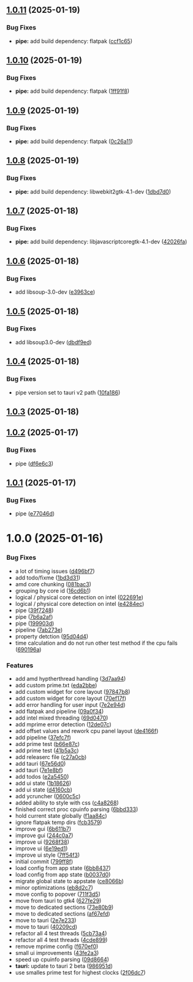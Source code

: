 ## [1.0.11](https://github.com/RouHim/pbo-assistant/compare/v1.0.10...v1.0.11) (2025-01-19)


### Bug Fixes

* **pipe:** add build dependency: flatpak ([ccf1c65](https://github.com/RouHim/pbo-assistant/commit/ccf1c65d3232738ed9ce3ba1be656a126db8af92))

## [1.0.10](https://github.com/RouHim/pbo-assistant/compare/v1.0.9...v1.0.10) (2025-01-19)


### Bug Fixes

* **pipe:** add build dependency: flatpak ([1ff91f8](https://github.com/RouHim/pbo-assistant/commit/1ff91f81c4ac8af67240e27298755869ed283a23))

## [1.0.9](https://github.com/RouHim/pbo-assistant/compare/v1.0.8...v1.0.9) (2025-01-19)


### Bug Fixes

* **pipe:** add build dependency: flatpak ([0c26a11](https://github.com/RouHim/pbo-assistant/commit/0c26a11c30763f2b2bdf67536c16020eabdb0163))

## [1.0.8](https://github.com/RouHim/pbo-assistant/compare/v1.0.7...v1.0.8) (2025-01-19)


### Bug Fixes

* **pipe:** add build dependency: libwebkit2gtk-4.1-dev ([1dbd7d0](https://github.com/RouHim/pbo-assistant/commit/1dbd7d091ae5cac8a9256d93b2ac99c87d7aedda))

## [1.0.7](https://github.com/RouHim/pbo-assistant/compare/v1.0.6...v1.0.7) (2025-01-18)


### Bug Fixes

* **pipe:** add build dependency: libjavascriptcoregtk-4.1-dev ([42026fa](https://github.com/RouHim/pbo-assistant/commit/42026fa949b60fb545d32ebf508c60a9837edffa))

## [1.0.6](https://github.com/RouHim/pbo-assistant/compare/v1.0.5...v1.0.6) (2025-01-18)


### Bug Fixes

* add libsoup-3.0-dev ([e3963ce](https://github.com/RouHim/pbo-assistant/commit/e3963ce2fb1f16fd1619a8d7fd58aba21acb85d7))

## [1.0.5](https://github.com/RouHim/pbo-assistant/compare/v1.0.4...v1.0.5) (2025-01-18)


### Bug Fixes

* add libsoup3.0-dev ([dbdf9ed](https://github.com/RouHim/pbo-assistant/commit/dbdf9ed394de0e070677bcb3dff676f740327641))

## [1.0.4](https://github.com/RouHim/pbo-assistant/compare/v1.0.3...v1.0.4) (2025-01-18)


### Bug Fixes

* pipe version set to tauri v2 path ([10fa186](https://github.com/RouHim/pbo-assistant/commit/10fa186c97baa5eb75df0f0d0b5e0807b3964c3b))

## [1.0.3](https://github.com/RouHim/pbo-assistant/compare/v1.0.2...v1.0.3) (2025-01-18)

## [1.0.2](https://github.com/RouHim/pbo-assistant/compare/v1.0.1...v1.0.2) (2025-01-17)


### Bug Fixes

* pipe ([df6e6c3](https://github.com/RouHim/pbo-assistant/commit/df6e6c3e724a845080113dcb989eb3afbe87c466))

## [1.0.1](https://github.com/RouHim/pbo-assistant/compare/v1.0.0...v1.0.1) (2025-01-17)


### Bug Fixes

* pipe ([e77046d](https://github.com/RouHim/pbo-assistant/commit/e77046d845135a93aeaa0e50904ef5b43e070e9c))

# 1.0.0 (2025-01-16)


### Bug Fixes

* a lot of timing issues ([d496bf7](https://github.com/RouHim/pbo-assistant/commit/d496bf7fb24998932ea3c6aa34dceabb15a3880d))
* add todo/fixme ([1bd3d31](https://github.com/RouHim/pbo-assistant/commit/1bd3d3163481b5917fd240fa12812398d9f83031))
* amd core chunking ([081bac3](https://github.com/RouHim/pbo-assistant/commit/081bac312bb3d6a52fbd730b7f42e01004d2c8c2))
* grouping by core id ([16cd6b1](https://github.com/RouHim/pbo-assistant/commit/16cd6b1c4dd58072439cb88eae98183f899bfa2c))
* logical / physical core detection on intel ([022691e](https://github.com/RouHim/pbo-assistant/commit/022691e817d61f4a01857a13b226c0c559f50644))
* logical / physical core detection on intel ([e4284ec](https://github.com/RouHim/pbo-assistant/commit/e4284ec70b72b2b2f1eede4cc479ac7ce940673e))
* pipe ([39f7248](https://github.com/RouHim/pbo-assistant/commit/39f724829dcda9703d988c8a3c7bf6cea5801791))
* pipe ([7b6a2af](https://github.com/RouHim/pbo-assistant/commit/7b6a2af493da7226147ad4254e56e856d34a2e2c))
* pipe ([199903d](https://github.com/RouHim/pbo-assistant/commit/199903d3250992e0524ccc64b1f6d9b1496c3cab))
* pipeline ([7ab273e](https://github.com/RouHim/pbo-assistant/commit/7ab273eeeb42b9a8df415f2152ac46231c28fc45))
* property detction ([95d04d4](https://github.com/RouHim/pbo-assistant/commit/95d04d4dba48d80b8483b39c71a57449ffbec0cf))
* time calculation and do not run other test method if the cpu fails ([690196a](https://github.com/RouHim/pbo-assistant/commit/690196abddbc18a4cc20bf46285a362c47304d86))


### Features

* add amd hyptherthread handling ([3d7aa94](https://github.com/RouHim/pbo-assistant/commit/3d7aa9493be8fb71b350ea655ad55346999dea05))
* add custom prime.txt ([eda2bbe](https://github.com/RouHim/pbo-assistant/commit/eda2bbe169223909d0ce5514cdac4d6e944f9b73))
* add custom widget for core layout ([97847b8](https://github.com/RouHim/pbo-assistant/commit/97847b8ed3e871ad91a41fe50e26e8856f25ab43))
* add custom widget for core layout ([70ef17f](https://github.com/RouHim/pbo-assistant/commit/70ef17f8b5db296eed246207d81f636599964fbe))
* add error handling for user input ([7e2e94d](https://github.com/RouHim/pbo-assistant/commit/7e2e94d3610d2f9b2248d025d23fab71dd321bd5))
* add flatpak and pipeline ([09a0f34](https://github.com/RouHim/pbo-assistant/commit/09a0f341ccb62309966a11af2ccc1533a846a6b6))
* add intel mixed threading ([69d0470](https://github.com/RouHim/pbo-assistant/commit/69d047063205e07e0c451fbf78f34a2a64f83a25))
* add mprime error detection ([12de07c](https://github.com/RouHim/pbo-assistant/commit/12de07c039cfffae4e969775a2e02d40bec9af7c))
* add offset values and rework cpu panel layout ([de4166f](https://github.com/RouHim/pbo-assistant/commit/de4166fa25a57ae9bc0996dd3cb23f2127fa25cd))
* add pipeline ([37efc7f](https://github.com/RouHim/pbo-assistant/commit/37efc7f5370b3f1bf003dd06dc9d94b36afd5d6b))
* add prime test ([b66e87c](https://github.com/RouHim/pbo-assistant/commit/b66e87cd83f61de88a5c6f3635d6895c843e14fe))
* add prime test ([41b5a3c](https://github.com/RouHim/pbo-assistant/commit/41b5a3c83b1a6234ab260634d80920834baf5112))
* add releaserc file ([c27a0cb](https://github.com/RouHim/pbo-assistant/commit/c27a0cb1000b02658d037670268b0a94eaee2666))
* add tauri ([67e56d0](https://github.com/RouHim/pbo-assistant/commit/67e56d05032ff3ec983add9c370a401130470b35))
* add tauri ([7e1e8bf](https://github.com/RouHim/pbo-assistant/commit/7e1e8bf86323bcbde4acd08ce481332e3ed777c0))
* add todos ([e2a5450](https://github.com/RouHim/pbo-assistant/commit/e2a54501937e32d44135ac78ff5d147ab91ac591))
* add ui state ([1b18626](https://github.com/RouHim/pbo-assistant/commit/1b18626e5559a5696f945b054c585d309b39c63e))
* add ui state ([d4160cb](https://github.com/RouHim/pbo-assistant/commit/d4160cb65dad26d90eb3a757c599055334b83945))
* add ycruncher ([0600c5c](https://github.com/RouHim/pbo-assistant/commit/0600c5c3f2660e94887aca7e7c446ec4b4fba9c2))
* added ability to style with css ([c4a8268](https://github.com/RouHim/pbo-assistant/commit/c4a82681b960f9ec7a7aadb23e1f521a4b4d1729))
* finished correct proc cpuinfo parsing ([6bbd333](https://github.com/RouHim/pbo-assistant/commit/6bbd3334c35a6149e0ee00b51b75c9e1cc8ed452))
* hold current state globally ([f1aa84c](https://github.com/RouHim/pbo-assistant/commit/f1aa84c7b48412913da22e14279c281a11ce10ef))
* ignore flatpak temp dirs ([fcb3579](https://github.com/RouHim/pbo-assistant/commit/fcb3579be244981ed7c912a89e98060964456729))
* improve gui ([6b611b7](https://github.com/RouHim/pbo-assistant/commit/6b611b7f9cc2d2973a11db0f94c8a9a706e32499))
* improve gui ([244c0a7](https://github.com/RouHim/pbo-assistant/commit/244c0a71013a7842487e7789e312520c222d191e))
* improve ui ([9268f38](https://github.com/RouHim/pbo-assistant/commit/9268f38beeea39e4e3bce5f178a335a6831dbe51))
* improve ui ([6e19ed1](https://github.com/RouHim/pbo-assistant/commit/6e19ed14760153a24e167828b4d79be8cc4e0e9e))
* improve ui style ([7ff54f3](https://github.com/RouHim/pbo-assistant/commit/7ff54f330c011dabca359db35b61e5f818afe96b))
* initial commit ([799ff8f](https://github.com/RouHim/pbo-assistant/commit/799ff8f90f61d394e2b80bd5ff9b623bc324dd20))
* load config from app state ([6bb8437](https://github.com/RouHim/pbo-assistant/commit/6bb843781f44f1f86df172056dbf3173a332eea2))
* load config from app state ([b0037d0](https://github.com/RouHim/pbo-assistant/commit/b0037d0ba9d9d7cea9e190c69334da3d2e408860))
* migrate global state to appstate ([ce8066b](https://github.com/RouHim/pbo-assistant/commit/ce8066bf15d067250efec034d6b7497a8a3b04d7))
* minor optimizations ([eb8d2c7](https://github.com/RouHim/pbo-assistant/commit/eb8d2c7792ad13e9412ff41f7513d581423c82ff))
* move config to popover ([711f3d5](https://github.com/RouHim/pbo-assistant/commit/711f3d58a1bd097e49ccff84ad2af99ef3f9f083))
* move from tauri to gtk4 ([627fe29](https://github.com/RouHim/pbo-assistant/commit/627fe294b4102e32b6a08658721162bdd4d2e665))
* move to dedicated sections ([73e80b9](https://github.com/RouHim/pbo-assistant/commit/73e80b952a29e5d7005a956d2b1f94359abdd811))
* move to dedicated sections ([af67efd](https://github.com/RouHim/pbo-assistant/commit/af67efdf181e789ade0fb49dcd6709e51e73309f))
* move to tauri ([2e7e233](https://github.com/RouHim/pbo-assistant/commit/2e7e233d9367cbcac2171e28a168b02824dfbf27))
* move to tauri ([40209cd](https://github.com/RouHim/pbo-assistant/commit/40209cd2425d8db9f50f862c59b5a1e8d22920be))
* refactor all 4 test threads ([5cb73a4](https://github.com/RouHim/pbo-assistant/commit/5cb73a458d68d6513224e9218764260a6d83acf7))
* refactor all 4 test threads ([4cde899](https://github.com/RouHim/pbo-assistant/commit/4cde899f0c90032169f85453c7ecb421548cb034))
* remove mprime config ([f670ef0](https://github.com/RouHim/pbo-assistant/commit/f670ef086211017817b39ce57fb6c8619757bd32))
* small ui improvements ([43fe2a3](https://github.com/RouHim/pbo-assistant/commit/43fe2a3cf7fadc582eb0dfda0746b8efda16c208))
* speed up cpuinfo parsing ([09d8664](https://github.com/RouHim/pbo-assistant/commit/09d8664985ec7f3e7680db5650c4403e919fe43b))
* **tauri:** update to tauri 2 beta ([986951d](https://github.com/RouHim/pbo-assistant/commit/986951dad35babf607e744fd20140447b1f69cd7))
* use smalles prime test for highest clocks ([2f06dc7](https://github.com/RouHim/pbo-assistant/commit/2f06dc771a6f12b94c06d3568147ec335b54ab5a))
